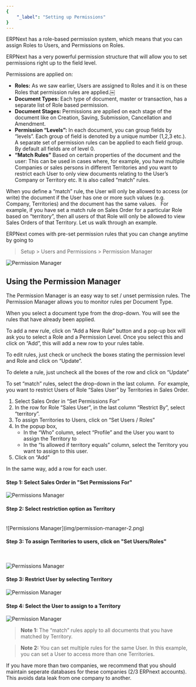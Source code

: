 ```yaml
---
{
	"_label": "Setting up Permissions"
}
---
```

ERPNext has a role-based permission system, which means that you can assign Roles to Users, and Permissions on Roles.

ERPNext has a very powerful permission structure that will allow you to set permissions right up to the field level.

Permissions are applied on:

- **Roles:** As we saw earlier, Users are assigned to Roles and it is on these Roles that permission rules are applied.￼
- **Document Types:** Each type of document, master or transaction, has a separate list of Role based permission.
- **Document Stages:** Permissions are applied on each stage of the document like on Creation, Saving, Submission, Cancellation and Amendment. 
- **Permission “Levels”:** In each document, you can group fields by “levels”. Each group of field is denoted by a unique number (1,2,3 etc.). A separate set of permission rules can be applied to each field group. By default all fields are of level 0.
- **“Match Rules”** Based on certain properties of the document and the user: This can be used in cases where, for example, you have multiple Companies or sales persons in different Territories and you want to restrict each User to only view documents relating to the User’s Company or Territory etc. It is also called “match” rules.

When you define a “match” rule, the User will only be allowed to access (or write) the document if the User has one or more such values (e.g. Company, Territories) and the document has the same values.   For example, if you have set a match rule on Sales Order for a particular Role based on “territory”, then all users of that Role will only be allowed to view Sales Orders of that Territory. Let us walk through an example.

ERPNext comes with pre-set permission rules that you can change anytime by going to

> Setup > Users and Permissions > Permission Manager

![Permission Manager](img/permission-manager.png)




## Using the Permission Manager

The Permission Manager is an easy way to set / unset permission rules. The Permission Manager allows you to monitor rules per Document Type.

When you select a document type from the drop-down. You will see the rules that have already been applied.

To add a new rule, click on “Add a New Rule” button and a pop-up box will ask you to select a Role and a Permission Level. Once you select this and click on “Add”, this will add a new row to your rules table.

To edit rules, just check or uncheck the boxes stating the permission level and Role and click on “Update”.

To delete a rule, just uncheck all the boxes of the row and click on “Update” 

To set “match” rules, select the drop-down in the last column.  For example, you want to restrict Users of Role “Sales User” by Territories in Sales Order. 


1. Select Sales Order in “Set Permissions For”
1. In the row for Role “Sales User”, in the last column “Restrict By”, select “territory”.
1. To assign Territories to Users, click on “Set Users / Roles”
1. In the popup box, 
	- In the “Who” column, select “Profile” and the User you want to assign the Territory to
	- In the “Is allowed if territory equals” column, select the Territory you want to assign 	to this user.
1. Click on “Add”

In the same way, add a row for each user.

#### Step 1: Select Sales Order in "Set Permissions For"


![Permissions Manager](img/permission-manager-1.png)

#### Step 2: Select restriction option as Territory

<br>
![Permissions Manager](img/permission-manager-2.png)

<br>

#### Step 3: To assign Territories to users, click on "Set Users/Roles"

<br>

![Permissions Manager](img/permission-manager-3.png)


#### Step 3: Restrict User by selecting Territory


![Permission Manager](img/permission-manager-4.png)


#### Step 4: Select the User to assign to a Territory


![Permission Manager](img/permission-manager-5.png)


> **Note 1:** The “match” rules apply to all documents that you have matched by Territory.

> **Note 2:** You can set multiple rules for the same User. In this example, you can set a User to access more than one Territories.
 

If you have more than two companies, we recommend that you should maintain seperate databases for these companies (2/3 ERPnext accounts). This avoids data leak from one company to another.


